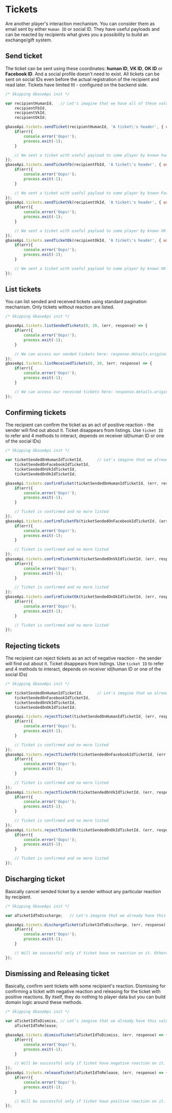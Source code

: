 # Tickets

Are another player's interaction mechanism. You can consider them as email sent by either `Human ID` or social ID. They have useful payloads and can be reacted by recipients what gives you a possibility to build an exchange/gift system.

## Send ticket

The ticket can be sent using these coordinates: **human ID**, **VK ID**, **OK ID** or **Facebook ID**. And a social profile doesn't need to exist. All tickets can be sent on social IDs even before the actual registration of the recipient and read later. Tickets have limited ttl - configured on the backend side.
```javascript
/* Skipping GbaseApi init */

var recipientHumanId,	// Let's imagine that we have all of these values
	recipientFbId,
	recipientVkId,
	recipientOkId;

gbaseApi.tickets.sendTicket(recipientHumanId, 'A ticket\'s header', { useful: 'payload' }, (err, response) => {
	if(err){
		console.error('Oops!');
		process.exit(-1);
	}

	// We sent a ticket with useful payload to some player by known human ID
});
gbaseApi.tickets.sendTicketFb(recipientFbId, 'A ticket\'s header', { useful: 'payload' }, (err, response) => {
	if(err){
		console.error('Oops!');
		process.exit(-1);
	}

	// We sent a ticket with useful payload to some player by known Facebook ID
});
gbaseApi.tickets.sendTicketVk(recipientVkId, 'A ticket\'s header', { useful: 'payload' }, (err, response) => {
	if(err){
		console.error('Oops!');
		process.exit(-1);
	}

	// We sent a ticket with useful payload to some player by known VK.com ID
});
gbaseApi.tickets.sendTicketOk(recipientOkId, 'A ticket\'s header', { useful: 'payload' }, (err, response) => {
	if(err){
		console.error('Oops!');
		process.exit(-1);
	}

	// We sent a ticket with useful payload to some player by known OK.ru ID
});
```

## List tickets

You can list sended and received tickets using standard pagination mechanism. Only tickets without reaction are listed.
```javascript
/* Skipping GbaseApi init */

gbaseApi.tickets.listSendedTickets(0, 20, (err, response) => {
	if(err){
		console.error('Oops!');
		process.exit(-1);
	}

	// We can access our sended tickets here: response.details.originalResponse
});
gbaseApi.tickets.listReceivedTickets(0, 20, (err, response) => {
	if(err){
		console.error('Oops!');
		process.exit(-1);
	}

	// We can access our received tickets here: response.details.originalResponse
});
```

## Confirming tickets

The recipient can confirm the ticket as an act of positive reaction - the sender will find out about it. Ticket disappears from listings. Use `ticket ID` to refer and 4 methods to interact, depends on receiver id(human ID or one of the social IDs) 
```javascript
/* Skipping GbaseApi init */

var ticketSendedOnHumanIdTicketId,		// Let's imagine that we already have these IDs
	ticketSendedOnFacebookIdTicketId,
	ticketSendedOnVkIdTicketId,
	ticketSendedOnOkIdTicketId;

gbaseApi.tickets.confirmTicket(ticketSendedOnHumanIdTicketId, (err, response) => {
	if(err){
		console.error('Oops!');
		process.exit(-1);
	}

	// Ticket is confirmed and no more listed
});
gbaseApi.tickets.confirmTicketFb(ticketSendedOnFacebookIdTicketId, (err, response) => {
	if(err){
		console.error('Oops!');
		process.exit(-1);
	}

	// Ticket is confirmed and no more listed
});
gbaseApi.tickets.confirmTicketVk(ticketSendedOnVkIdTicketId, (err, response) => {
	if(err){
		console.error('Oops!');
		process.exit(-1);
	}

	// Ticket is confirmed and no more listed
});
gbaseApi.tickets.confirmTicketOk(ticketSendedOnOkIdTicketId, (err, response) => {
	if(err){
		console.error('Oops!');
		process.exit(-1);
	}

	// Ticket is confirmed and no more listed
});
```

## Rejecting tickets

The recipient can reject tickets as an act of negative reaction - the sender will find out about it. Ticket disappears from listings. Use `ticket ID` to refer and 4 methods to interact, depends on receiver id(human ID or one of the social IDs)
```javascript
/* Skipping GbaseApi init */

var ticketSendedOnHumanIdTicketId,		// Let's imagine that we already have these IDs
	ticketSendedOnFacebookIdTicketId,
	ticketSendedOnVkIdTicketId,
	ticketSendedOnOkIdTicketId;

gbaseApi.tickets.rejectTicket(ticketSendedOnHumanIdTicketId, (err, response) => {
	if(err){
		console.error('Oops!');
		process.exit(-1);
	}

	// Ticket is confirmed and no more listed
});
gbaseApi.tickets.rejectTicketFb(ticketSendedOnFacebookIdTicketId, (err, response) => {
	if(err){
		console.error('Oops!');
		process.exit(-1);
	}

	// Ticket is confirmed and no more listed
});
gbaseApi.tickets.rejectTicketVk(ticketSendedOnVkIdTicketId, (err, response) => {
	if(err){
		console.error('Oops!');
		process.exit(-1);
	}

	// Ticket is confirmed and no more listed
});
gbaseApi.tickets.rejectTicketOk(ticketSendedOnOkIdTicketId, (err, response) => {
	if(err){
		console.error('Oops!');
		process.exit(-1);
	}

	// Ticket is confirmed and no more listed
});
```

## Discharging ticket

Basically cancel sended ticket by a sender without any particular reaction by recipient.
```javascript
/* Skipping GbaseApi init */

var aTicketIdToDischarge;	// Let's imagine that we already have this value

gbaseApi.tickets.dischargeTicket(aTicketIdToDischarge, (err, response) => {
	if(err){
		console.error('Oops!');
		process.exit(-1);
	}

	// Will be successful only if ticket have no reaction on it. Otherwise you'll get an error with index 266
});
```

## Dismissing and Releasing ticket

Basically, confirm sent tickets with some recipient's reaction. Dismissing for confirming a ticket with negative reaction and releasing for the ticket with positive reactions. By itself, they do nothing to player data but you can build domain logic around these methods.
```javascript
/* Skipping GbaseApi init */

var aTicketIdToDismiss,	// Let's imagine that we already have this value
	aTicketIdToRelease;

gbaseApi.tickets.dismissTicket(aTicketIdToDismiss, (err, response) => {
	if(err){
		console.error('Oops!');
		process.exit(-1);
	}

	// Will be successful only if ticket have negative reaction on it. Otherwise you'll get an error with index 271
});
gbaseApi.tickets.releaseTicket(aTicketIdToRelease, (err, response) => {
	if(err){
		console.error('Oops!');
		process.exit(-1);
	}

	// Will be successful only if ticket have positive reaction on it. Otherwise you'll get an error with index 276
});
```